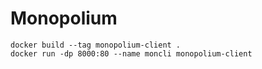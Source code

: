 # Monopolium

```
docker build --tag monopolium-client .
docker run -dp 8000:80 --name moncli monopolium-client
```
